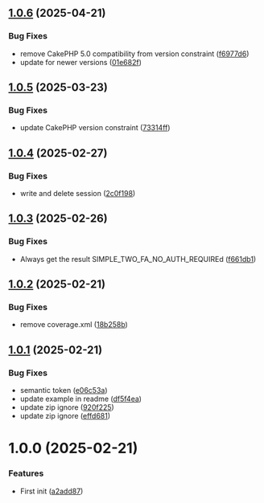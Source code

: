 ## [1.0.6](https://github.com/triopsi/SimpleTwoFactor/compare/v1.0.5...v1.0.6) (2025-04-21)


### Bug Fixes

* remove CakePHP 5.0 compatibility from version constraint ([f6977d6](https://github.com/triopsi/SimpleTwoFactor/commit/f6977d67be24603f603d6c7c943fb673a0db35af))
* update for newer versions ([01e682f](https://github.com/triopsi/SimpleTwoFactor/commit/01e682f30293639ea6545881efa1c3ca2c8a2639))

## [1.0.5](https://github.com/triopsi/SimpleTwoFactor/compare/v1.0.4...v1.0.5) (2025-03-23)


### Bug Fixes

* update CakePHP version constraint ([73314ff](https://github.com/triopsi/SimpleTwoFactor/commit/73314ffbae843817c0ce68978770694785dd3331))

## [1.0.4](https://github.com/triopsi/SimpleTwoFactor/compare/v1.0.3...v1.0.4) (2025-02-27)


### Bug Fixes

* write and delete session ([2c0f198](https://github.com/triopsi/SimpleTwoFactor/commit/2c0f198af96b33c65f1c607908e346a8b895811e))

## [1.0.3](https://github.com/triopsi/SimpleTwoFactor/compare/v1.0.2...v1.0.3) (2025-02-26)


### Bug Fixes

* Always get the result SIMPLE_TWO_FA_NO_AUTH_REQUIREd ([f661db1](https://github.com/triopsi/SimpleTwoFactor/commit/f661db1c3a422bd6d18e324cf6fccaeba252533d))

## [1.0.2](https://github.com/triopsi/SimpleTwoFactor/compare/v1.0.1...v1.0.2) (2025-02-21)


### Bug Fixes

* remove coverage.xml ([18b258b](https://github.com/triopsi/SimpleTwoFactor/commit/18b258b130c75053f392542db689c999fdc3e90f))

## [1.0.1](https://github.com/triopsi/SimpleTwoFactor/compare/v1.0.0...v1.0.1) (2025-02-21)


### Bug Fixes

* semantic token ([e06c53a](https://github.com/triopsi/SimpleTwoFactor/commit/e06c53a3150b9a0c418345eca32a1d0af0857483))
* update example in readme ([df5f4ea](https://github.com/triopsi/SimpleTwoFactor/commit/df5f4ea93a320c7e6fea20f0d8460af13aca97a6))
* update zip ignore ([920f225](https://github.com/triopsi/SimpleTwoFactor/commit/920f2256eb6d6a1124349be3bdaa40d1994ba766))
* update zip ignore ([effd681](https://github.com/triopsi/SimpleTwoFactor/commit/effd681973d162014937a0c4f06b01a734d20238))

# 1.0.0 (2025-02-21)


### Features

* First init ([a2add87](https://github.com/triopsi/SimpleTwoFactor/commit/a2add877dea21f90212b6d72a38c34f2c86ceee0))

